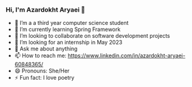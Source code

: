 ### Hi, I'm Azardokht Aryaei 👋

- 🔭 I’m a a third year computer science student
- 🌱 I’m currently learning Spring Framework
- 👯 I’m looking to collaborate on software development projects
- 🤔 I’m looking for an internship in May 2023
- 💬 Ask me about anything
- 📫 How to reach me: https://www.linkedin.com/in/azardokht-aryaei-60848365/
- 😄 Pronouns: She/Her
- ⚡ Fun fact: I love poetry
